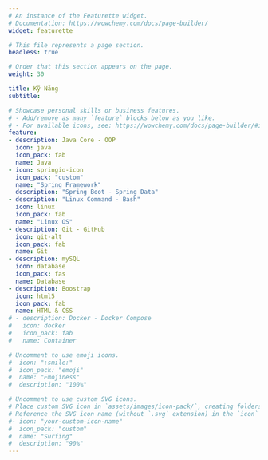 ```yaml
---
# An instance of the Featurette widget.
# Documentation: https://wowchemy.com/docs/page-builder/
widget: featurette

# This file represents a page section.
headless: true

# Order that this section appears on the page.
weight: 30

title: Kỹ Năng
subtitle:

# Showcase personal skills or business features.
# - Add/remove as many `feature` blocks below as you like.
# - For available icons, see: https://wowchemy.com/docs/page-builder/#icons
feature:
- description: Java Core - OOP
  icon: java
  icon_pack: fab
  name: Java
- icon: springio-icon
  icon_pack: "custom"
  name: "Spring Framework"
  description: "Spring Boot - Spring Data"
- description: "Linux Command - Bash"
  icon: linux
  icon_pack: fab
  name: "Linux OS"
- description: Git - GitHub
  icon: git-alt
  icon_pack: fab
  name: Git
- description: mySQL
  icon: database
  icon_pack: fas
  name: Database
- description: Boostrap
  icon: html5
  icon_pack: fab
  name: HTML & CSS
# - description: Docker - Docker Compose
#   icon: docker
#   icon_pack: fab
#   name: Container

# Uncomment to use emoji icons.
#- icon: ":smile:"
#  icon_pack: "emoji"
#  name: "Emojiness"
#  description: "100%"  

# Uncomment to use custom SVG icons.
# Place custom SVG icon in `assets/images/icon-pack/`, creating folders if necessary.
# Reference the SVG icon name (without `.svg` extension) in the `icon` field.
#- icon: "your-custom-icon-name"
#  icon_pack: "custom"
#  name: "Surfing"
#  description: "90%"
---
```

